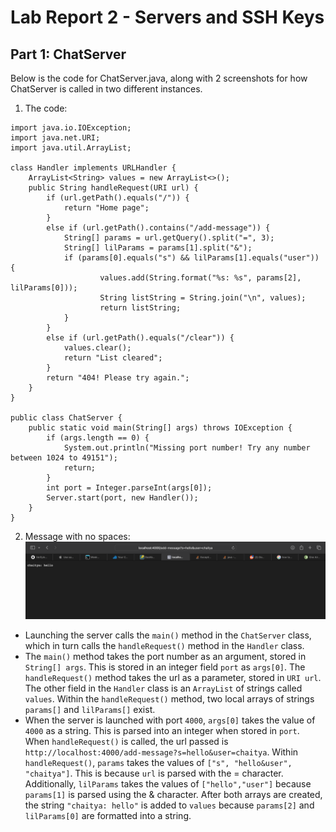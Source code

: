 # Lab Report 2 - Servers and SSH Keys

## Part 1: ChatServer
Below is the code for ChatServer.java, along with 2 screenshots for how ChatServer is called in two different instances.
1. The code:

```
import java.io.IOException;
import java.net.URI;
import java.util.ArrayList;

class Handler implements URLHandler {
    ArrayList<String> values = new ArrayList<>();
    public String handleRequest(URI url) {
        if (url.getPath().equals("/")) {
            return "Home page";
        }
        else if (url.getPath().contains("/add-message")) {
            String[] params = url.getQuery().split("=", 3);
            String[] lilParams = params[1].split("&");
            if (params[0].equals("s") && lilParams[1].equals("user")) {
                    values.add(String.format("%s: %s", params[2], lilParams[0]));
                    String listString = String.join("\n", values);
                    return listString;                    
            }
        }
        else if (url.getPath().equals("/clear")) {
            values.clear();
            return "List cleared";
        }
        return "404! Please try again.";    
    }
}

public class ChatServer {
    public static void main(String[] args) throws IOException {
        if (args.length == 0) {
            System.out.println("Missing port number! Try any number between 1024 to 49151");
            return;
        }
        int port = Integer.parseInt(args[0]);
        Server.start(port, new Handler());
    }
}
```

2. Message with no spaces:
![Image](/query1.png)
* Launching the server calls the `main()` method in the `ChatServer` class, which in turn calls the `handleRequest()` method in the `Handler` class. 
* The `main()` method takes the port number as an argument, stored in `String[] args`. This is stored in an integer field `port` as `args[0]`. The `handleRequest()` method takes the url as a parameter, stored in `URI url`. The other field in the `Handler` class is an `ArrayList` of strings called `values`. Within the `handleRequest()` method, two local arrays of strings `params[]` and `lilParams[]` exist.
* When the server is launched with port `4000`, `args[0]` takes the value of `4000` as a string. This is parsed into an integer when stored in `port`. When `handleRequest()` is called, the url passed is `http://localhost:4000/add-message?s=hello&user=chaitya`. Within `handleRequest()`, `params` takes the values of `["s", "hello&user", "chaitya"]`. This is because `url` is parsed with the = character. Additionally, `lilParams` takes the values of `["hello","user"]` because `params[1]` is parsed using the & character. After both arrays are created, the string `"chaitya: hello"` is added to `values` because `params[2]` and `lilParams[0]` are formatted into a string.
